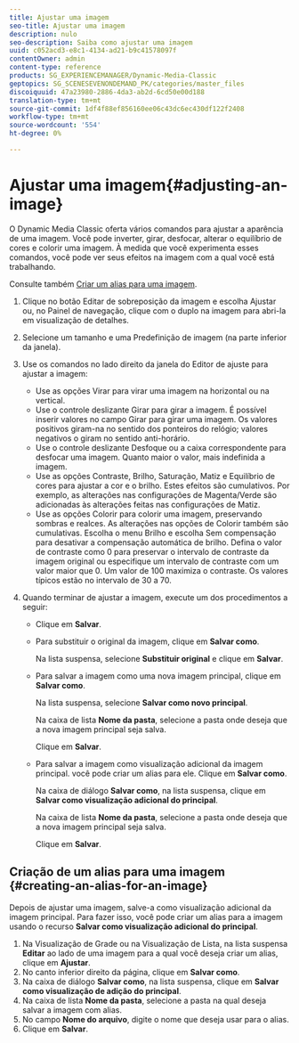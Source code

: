 ```yaml
---
title: Ajustar uma imagem
seo-title: Ajustar uma imagem
description: nulo
seo-description: Saiba como ajustar uma imagem
uuid: c052acd3-e8c1-4134-ad21-b9c41578097f
contentOwner: admin
content-type: reference
products: SG_EXPERIENCEMANAGER/Dynamic-Media-Classic
geptopics: SG_SCENESEVENONDEMAND_PK/categories/master_files
discoiquuid: 47a23980-2886-4da3-ab2d-6cd50e00d188
translation-type: tm+mt
source-git-commit: 1df4f88ef856160ee06c43dc6ec430df122f2408
workflow-type: tm+mt
source-wordcount: '554'
ht-degree: 0%

---
```



# Ajustar uma imagem{#adjusting-an-image}

O Dynamic Media Classic oferta vários comandos para ajustar a aparência de uma imagem. Você pode inverter, girar, desfocar, alterar o equilíbrio de cores e colorir uma imagem. À medida que você experimenta esses comandos, você pode ver seus efeitos na imagem com a qual você está trabalhando.

Consulte também [Criar um alias para uma imagem](adjusting-image.md#creating_an_alias_for_an_image).

1. Clique no botão Editar de sobreposição da imagem e escolha Ajustar ou, no Painel de navegação, clique com o duplo na imagem para abri-la em visualização de detalhes.
1. Selecione um tamanho e uma Predefinição de imagem (na parte inferior da janela).
1. Use os comandos no lado direito da janela do Editor de ajuste para ajustar a imagem:

   * Use as opções Virar para virar uma imagem na horizontal ou na vertical.
   * Use o controle deslizante Girar para girar a imagem. É possível inserir valores no campo Girar para girar uma imagem. Os valores positivos giram-na no sentido dos ponteiros do relógio; valores negativos o giram no sentido anti-horário.
   * Use o controle deslizante Desfoque ou a caixa correspondente para desfocar uma imagem. Quanto maior o valor, mais indefinida a imagem.
   * Use as opções Contraste, Brilho, Saturação, Matiz e Equilíbrio de cores para ajustar a cor e o brilho. Estes efeitos são cumulativos. Por exemplo, as alterações nas configurações de Magenta/Verde são adicionadas às alterações feitas nas configurações de Matiz.
   * Use as opções Colorir para colorir uma imagem, preservando sombras e realces. As alterações nas opções de Colorir também são cumulativas. Escolha o menu Brilho e escolha Sem compensação para desativar a compensação automática de brilho. Defina o valor de contraste como 0 para preservar o intervalo de contraste da imagem original ou especifique um intervalo de contraste com um valor maior que 0. Um valor de 100 maximiza o contraste. Os valores típicos estão no intervalo de 30 a 70.

1. Quando terminar de ajustar a imagem, execute um dos procedimentos a seguir:

   * Clique em **Salvar**.
   * Para substituir o original da imagem, clique em **Salvar como**.

      Na lista suspensa, selecione **Substituir original** e clique em **Salvar**.

   * Para salvar a imagem como uma nova imagem principal, clique em **Salvar como**.

      Na lista suspensa, selecione **Salvar como novo principal**.

      Na caixa de lista **Nome da pasta**, selecione a pasta onde deseja que a nova imagem principal seja salva.

      Clique em **Salvar**.

   * Para salvar a imagem como visualização adicional da imagem principal. você pode criar um alias para ele. Clique em **Salvar como**.

      Na caixa de diálogo **Salvar como**, na lista suspensa, clique em **Salvar como visualização adicional do principal**.

      Na caixa de lista **Nome da pasta**, selecione a pasta onde deseja que a nova imagem principal seja salva.

      Clique em **Salvar**.

## Criação de um alias para uma imagem {#creating-an-alias-for-an-image}

Depois de ajustar uma imagem, salve-a como visualização adicional da imagem principal. Para fazer isso, você pode criar um alias para a imagem usando o recurso **Salvar como visualização adicional do principal**.

1. Na Visualização de Grade ou na Visualização de Lista, na lista suspensa **Editar** ao lado de uma imagem para a qual você deseja criar um alias, clique em **Ajustar**.
1. No canto inferior direito da página, clique em **Salvar como**.
1. Na caixa de diálogo **Salvar como**, na lista suspensa, clique em **Salvar como visualização de adição do principal**.
1. Na caixa de lista **Nome da pasta**, selecione a pasta na qual deseja salvar a imagem com alias.
1. No campo **Nome do arquivo**, digite o nome que deseja usar para o alias.
1. Clique em **Salvar**.

